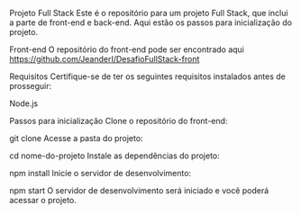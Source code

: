 

Projeto Full Stack
Este é o repositório para um projeto Full Stack, que inclui a parte de front-end e back-end. Aqui estão os passos para inicialização do projeto.

Front-end
O repositório do front-end pode ser encontrado aqui https://github.com/JeanderI/DesafioFullStack-front

Requisitos
Certifique-se de ter os seguintes requisitos instalados antes de prosseguir:

Node.js

Passos para inicialização
Clone o repositório do front-end:


git clone <link-do-repositorio>
Acesse a pasta do projeto:


cd nome-do-projeto
Instale as dependências do projeto:


npm install
Inicie o servidor de desenvolvimento:


npm start
O servidor de desenvolvimento será iniciado e você poderá acessar o projeto.
